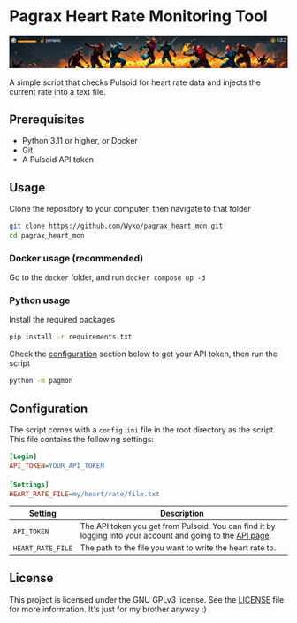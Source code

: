 # Pagrax Heart Rate Monitoring Tool
![Banner Image](images/banner2.png)

A simple script that checks Pulsoid for heart rate data and injects the current rate into a text file. 

## Prerequisites
- Python 3.11 or higher, or Docker
- Git
- A Pulsoid API token

## Usage

Clone the repository to your computer, then navigate to that folder

```bash
git clone https://github.com/Wyko/pagrax_heart_mon.git
cd pagrax_heart_mon
```

### Docker usage (recommended)

Go to the `docker` folder, and run `docker compose up -d`

### Python usage

Install the required packages

```bash
pip install -r requirements.txt
```

Check the [configuration](#configuration) section below to get your API token, then run the script

```bash
python -m pagmon
```

## Configuration
The script comes with a `config.ini` file in the root directory as the script. This file contains the following settings:
```ini
[Login]
API_TOKEN=YOUR_API_TOKEN

[Settings]
HEART_RATE_FILE=my/heart/rate/file.txt
```
| Setting | Description |
| --- | --- |
| `API_TOKEN` | The API token you get from Pulsoid. You can find it by logging into your account and going to the [API page](https://docs.pulsoid.net/access-token-management/manual-token-issuing). |
| `HEART_RATE_FILE` | The path to the file you want to write the heart rate to. |

## License
This project is licensed under the GNU GPLv3 license. See the [LICENSE](LICENSE) file for more information. It's just for my brother anyway :)
